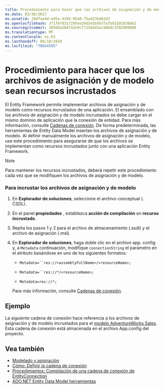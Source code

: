 ```yaml
---
title: Procedimiento para hacer que los archivos de asignación y de modelo sean recursos incrustados
ms.date: 03/30/2017
ms.assetid: 20dfae4d-e95a-4264-9540-f5ad23b462d3
ms.openlocfilehash: 371f8f0317295ee39d543b5637afb93102036b62
ms.sourcegitcommit: 205b9a204742e9c77256d43ac9d94c3f82909808
ms.translationtype: MT
ms.contentlocale: es-ES
ms.lasthandoff: 09/10/2019
ms.locfileid: "70854595"
---
```

# <a name="how-to-make-model-and-mapping-files-embedded-resources"></a>Procedimiento para hacer que los archivos de asignación y de modelo sean recursos incrustados
El Entity Framework permite implementar archivos de asignación y de modelo como recursos incrustados de una aplicación. El ensamblado con los archivos de asignación y de modelo incrustados se debe cargar en el mismo dominio de aplicación que la conexión de entidad. Para más información, consulte [Cadenas de conexión](connection-strings.md). De forma predeterminada, las herramientas de Entity Data Model insertan los archivos de asignación y de modelo. Al definir manualmente los archivos de asignación y de modelo, use este procedimiento para asegurarse de que los archivos se implementan como recursos incrustados junto con una aplicación Entity Framework.  
  
> [!NOTE]
> Para mantener los recursos incrustados, deberá repetir este procedimiento cada vez que se modifiquen los archivos de asignación y de modelo.  
  
### <a name="to-embed-model-and-mapping-files"></a>Para incrustar los archivos de asignación y de modelo  
  
1. En **Explorador de soluciones**, seleccione el archivo conceptual (. CSDL).  
  
2. En el panel **propiedades** , establezca **acción de compilación** en **recurso incrustado**.  
  
3. Repita los pasos 1 y 2 para el archivo de almacenamiento (.ssdl) y el archivo de asignación (.msl).  
  
4. En **Explorador de soluciones**, haga doble clic en el archivo app. config y, a `Metadata` continuación, modifique `connectionString` el parámetro en el atributo basándose en uno de los siguientes formatos:  
  
    - `Metadata=``res://<assemblyFullName>/<resourceName>;`  
  
    - `Metadata=``res://*/<resourceName>;`  
  
    - `Metadata=res://*;`  
  
     Para más información, consulte [Cadenas de conexión](connection-strings.md).  
  
## <a name="example"></a>Ejemplo  
 La siguiente cadena de conexión hace referencia a los archivos de asignación y de modelo incrustados para el [modelo AdventureWorks Sales](https://github.com/Microsoft/sql-server-samples/releases/tag/adventureworks). Esta cadena de conexión está almacenada en el archivo App.config del proyecto.  

## <a name="see-also"></a>Vea también

- [Modelado y asignación](modeling-and-mapping.md)
- [Cómo: Definir la cadena de conexión](how-to-define-the-connection-string.md)
- [Procedimientos: Compilación de una cadena de conexión de EntityConnection](how-to-build-an-entityconnection-connection-string.md)
- [ADO.NET Entity Data Model herramientas](https://docs.microsoft.com/previous-versions/dotnet/netframework-4.0/bb399249(v=vs.100))

